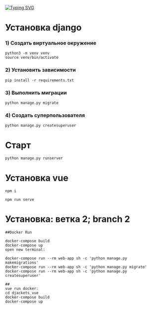 [![Typing SVG](https://readme-typing-svg.herokuapp.com?color=%2336BCF7&lines=Интернет+Магазин)](https://git.io/typing-svg)



# Установка django

### 1) Создать виртуальное окружение
    python3 -m venv venv
    source venv/bin/activate

### 2) Установить зависимости

    pip install -r requirements.txt

### 3) Выполнить миграции

    python manage.py migrate    

### 4) Создать суперпользователя

    python manage.py createsuperuser

# Старт

    python manage.py runserver
    
# Установка vue
    npm i
 
    npm run serve
    

# Установка: ветка 2; branch 2
    
    ##Docker Run
    
    docker-compose build
    docker-compose up 
    open new terminal:
    
    docker-compose run --rm web-app sh -c 'python manage.py makemigrations'
    docker-compose run --rm web-app sh -c 'python manage.py migrate'
    docker-compose run --rm web-app sh -c 'python manage.py createsuperuser'
    
    ##
    vue run docker:
    cd djackets_vue
    docker-compose build
    docker-compose up
